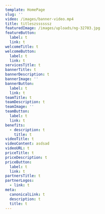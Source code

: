 ```yaml
---
template: HomePage
slug: ''
video: /images/banner-video.mp4
title: titleszssssssz
featuredImage: /images/uploads/ng-32703.jpg
featureButton:
  label: t
  link: t
welcomeTitle: t
welcomeButton:
  label: t
  link: t
servicesTitle: t
bannerTitle: t
bannerDescription: t
bannerImage: ''
bannerButton:
  label: t
  link: t
teamTitle: t
teamDescription: t
teamImage: ''
teamButton:
  label: t
  link: t
benefits:
  - description: t
    title: t
videoTitle: t
videoContent: asdsad
videoURL: t
priceTitle: t
priceDescription: t
priceButton:
  label: t
  link: t
partnersTitle: t
partnerLogos:
  - link: t
meta:
  canonicalLink: t
  description: t
  title: t
---
```


